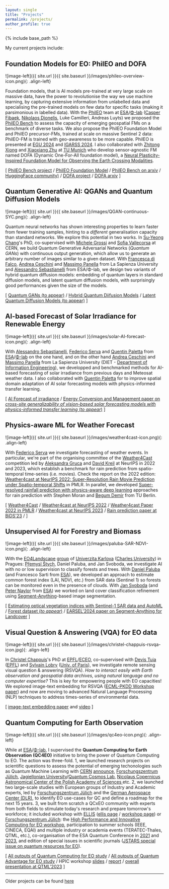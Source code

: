 ```yaml
---
layout: single
title: "Projects"
permalink: /projects/
author_profile: true
---
```


{% include base_path %}

My current projects include:


## Foundation Models for EO: PhilEO and DOFA

![image-left]({{ site.url }}{{ site.baseurl }}/images/phileo-overview-icon.png){: .align-left} 

Foundation models, that is AI models pre-trained at very large scale on massive data, have the power to revolutionise the way we use machine learning, by capturing extensive information from unlabelled data and specialising the pre-trained models on few data for specific tasks (making it parsimonious in labelled data). With the [PhilEO](https://phileo-bench.github.io/) team at [ESA](https://www.esa.int/)/[Φ-lab](https://philab.esa.int/) ([Casper Fibaek](https://github.com/casperfibaek), [Nikolaos Dionelis](https://www.linkedin.com/in/nikolaos-dionelis-60688279/), Luke Camilleri, Andreas Luyts) we proposed the [PhilEO Bench](https://phileo-bench.github.io/) to assess the capacity of emerging geospatial FMs on a benchmark of diverse tasks. We also propose the PhilEO Foundation Model and PhilEO precursor-FMs, trained at scale on massive Sentinel 2 data: PhilEO-FM is trained with geo-awareness to be more capable. PhilEO is presented at [EGU 2024](https://meetingorganizer.copernicus.org/EGU24/EGU24-17934.html) and [IGARSS 2024](https://arxiv.org/abs/2402.16147). I also collaborated with [Zhitong Xiong](https://www.asg.ed.tum.de/en/sipeo/team/dr-zhitong-xiong/) and [Xiaoxiang Zhu](https://www.professoren.tum.de/en/zhu-xiaoxiang) at [TU Munich](https://www.asg.ed.tum.de/en/sipeo/home/) who develop sensor-agnostic FM named DOFA (Dynamic One-For-All foundation model), a [Neural Plasticity-Inspired Foundation Model for Observing the Earth Crossing Modalities](https://arxiv.org/abs/2403.15356).

\[ [PhilEO Bench project](https://phileo-bench.github.io/) / [PhilEO Foundation Model]() / [PhilEO Bench on arxiv](https://arxiv.org/abs/2402.16147) / [HuggingFace community)](https://huggingface.co/PhilEO-community) / [DOFA project](https://github.com/zhu-xlab/DOFA) / [DOFA arxiv](https://arxiv.org/abs/2403.15356) \]

## Quantum Generative AI: QGANs and Quantum Diffusion Models

![image-left]({{ site.url }}{{ site.baseurl }}/images/QGAN-continuous-SYC.png){: .align-left} 

Quantum neural networks has shown interesting properties to learn faster from fewer training samples, hinting to a _different_ generalisation capacity than standard networks. We explore this potential in two works. In [Su-Yeong Chang](https://www.linkedin.com/in/su-yeon-chang-5b48a3182)'s PhD, co-supervised with [Michele Grossi](https://www.linkedin.com/in/michele-grossi-42157486/) and [Sofia Vallecorsa](https://openlab.cern/index.php/about/our-people/sofia-vallecorsa) at CERN, we build Quantum Generative Adversarial Networks (*Quantum GANs*) with continuous output generation, which allow us to generate an arbitrary number of images similar to a given dataset. With [Francesca di Falco](https://phd.uniroma1.it/web/FRANCESCA-DE-FALCO_nP1844068_IT.aspx), [Andrea Ceschini](https://phd.uniroma1.it/web/ANDREA-CESCHINI_nP1870857_IT.aspx) and [Massimo Panella](https://massimopanella.site.uniroma1.it/) from La Sapienza University and [Alessandro Sebastianelli](https://alessandrosebastianelli.github.io/) from ESA/Φ-lab, we design two variants of hybrid quantum diffusion models: embedding of quantum layers in standard diffusion models, and latent quantum diffusion models, with surprisingly good performances given the size of the models.

\[ [Quantum GANs (to appear)]() / [Hybrid Quantum Diifusion Models](https://arxiv.org/abs/2402.16147) / [Latent Quantum Diffusion Models (to appear)]() \]

## AI-based Forecast of Solar Irradiance for Renewable Energy
![image-left]({{ site.url }}{{ site.baseurl }}/images/solar-AI-forecast-icon.png){: .align-left} 

With [Alessandro Sebastianelli](https://alessandrosebastianelli.github.io/), [Federico Serva](https://fserva.github.io/) and [Quentin Paletta](https://quentinpaletta.github.io/) from [ESA](https://www.esa.int/)/[Φ-lab](https://philab.esa.int/) on the one hand, and on the other hand [Andrea Ceschini](https://phd.uniroma1.it/web/ANDREA-CESCHINI_nP1870857_IT.aspx) and [Massimo Panella](https://massimopanella.site.uniroma1.it/) from La Sapienza University (DIET - [Department of Information Engineering](https://web.uniroma1.it/dip_diet/)), we developped and benchmarked methods for AI-based forecasting of solar irradiance from previous days and Meteosat weather data. I also collaborated with [Quentin Paletta](https://quentinpaletta.github.io/) for to improve spatial domain adaptation of AI solar forecasting models with physics-informed transfer learning.

\[ [AI Forecast of irradiance]() / [Energy Conversion and Management paper on _cross-site generalizability of vision-based solar forecasting models with physics-informed transfer learning_ (_to appear_)]() \]


## Physics-aware ML for Weather Forecast
![image-left]({{ site.url }}{{ site.baseurl }}/images/weather4cast-icon.png){: .align-left} 

With [Federico Serva](https://fserva.github.io/) we investigate forecasting of weather events. In particular, we're part of the organising committee of the [Weather4Cast](https://weather4cast.net/) competition led by [Aleksandra Gruca](https://www.researchgate.net/profile/Aleksandra-Gruca) and [David Kreil](https://www.researchgate.net/profile/David-Kreil-2) at NeurIPS in 2022 and 2023, which establish a benchmark for rain prediction from spatio-temporal time-series (i.e. movies). Check the report on the 2022 edition: [Weather4cast at NeurIPS 2022: Super-Resolution Rain Movie Prediction under Spatio-temporal Shifts](https://proceedings.mlr.press/v220/gruca23a.html) in PMLR. In parallel, we developed [Super-resolved rainfall prediction with physics-aware deep learning](https://arxiv.org/abs/2310.15615) approaches for rain prediction with Stephen Moran and [Begum Demir](https://begumdemir.com/) from TU Berlin.

\[ [Weather4Cast](https://weather4cast.net/) / [Weather4cast at NeurIPS 2022](https://nips.cc/virtual/2022/competition/50099) /  [Weather4cast Paper 2022 in PMLR](https://proceedings.mlr.press/v220/gruca23a.html) /  [Weather4cast at NeurIPS 2023](https://neurips.cc/virtual/2023/competition/66592) /  [Rain prediction paper at BiDS'23](https://arxiv.org/abs/2310.15615) / \]


## Unsupervised AI for Forestry and Biomass

![image-left]({{ site.url }}{{ site.baseurl }}/images/paluba-SAR-NDVI-icon.png){: .align-left} 

With the [EO4Landscape](https://eo4landscape.natur.cuni.cz/) [group](https://eo4landscape.natur.cuni.cz/team/) of [Univerzita Karlova](https://www.natur.cuni.cz/geografie/geoinformatika-kartografie/veda-a-vyzkum/vyzkumne-tymy/vyzkumny-tym-hodnoceni-land-use-a-land-cover-z-druzicovych-dat) ([Charles University](https://cuni.cz/UKEN-1.html)) in Pragues: [Přemysl Štych](https://eo4landscape.natur.cuni.cz/premysl-stych/), Daniel Paluba, and Jan Svoboda, we investigate AI with no or low supervision to classify forests and trees. With [Daniel Paluba](https://eo4landscape.natur.cuni.cz/daniel-paluba/) (and Francesco Sarti from [ESA](https://www.esa.int/)), we developed an approach to estimate common forest index (LAI, NDVI, etc.) from SAR data (Sentinel 1) so forests can be monitored even in the presence of clouds. With [Jan Svoboda](https://eo4landscape.natur.cuni.cz/jan-svoboda/) (and [Peter Naylor](https://github.com/PeterJackNaylor) from [ESA](https://philab.esa.int/)) we worked on land cover classification refinement using [Segment-Anything](https://segment-anything.com/)-based image segmentation.

\[ [Estimating optical vegetation indices with Sentinel-1 SAR data and AutoML](https://arxiv.org/abs/2311.07537) / [Forest dataset (_to appear_)]() / [EARSEL'2024 paper on Segment-Anything for Landcover]() \]


## Visual Question & Answering (VQA) for EO data

![image-left]({{ site.url }}{{ site.baseurl }}/images/christel-chappuis-rsvqa-icon.jpg){: .align-left} 

In [Christel Chappuis](https://people.epfl.ch/christel.chappuis/?lang=en)'s PhD at [EPFL](https://www.epfl.ch/en/)/[ECEO](https://www.epfl.ch/labs/eceo/), co-supervised with [Devis Tuia](https://sites.google.com/site/devistuia/) ([EPFL](https://www.epfl.ch/labs/eceo)) and [Sylvain Lobry](https://www.sylvainlobry.com/) ([Univ. of Paris](https://u-paris.fr/en/)), we investigate remote sensing visual question & answering (RSVQA). _How to interact easily with Earth observation and geospatial data archives, using natural language and no computer expertise?_ This is key for empowering people with EO capacities! We explored image-text embedding for RSVQA ([ECML-PKDD Workshop paper](https://arxiv.org/abs/2109.11848)) and now are moving to advanced Natural Language Processing (NLP) techniques to address times-series of environmental data.

\[ [image-text embedding paper](https://arxiv.org/abs/2109.11848) and [video](https://tube.switch.ch/videos/uvBPd4XtZ8) \]

## Quantum Computing for Earth Observation

![image-left]({{ site.url }}{{ site.baseurl }}/images/qc4eo-icon.png){: .align-left} 

While at [ESA](https://www.esa.int/)/[Φ-lab](https://philab.esa.int/), I supervised the **Quantum Computing for Earth Observation (QC4EO)** initiative to bring the power of Quantum Computing to EO. The action was three-fold. 1, we launched research projects on scientific questions to assess the potential of emerging techonologies such as Quantum Machine Learning with [CERN](https://openlab.cern/) [announce](https://philab.esa.int/flagship-programmes/qc4eo/), [Forschungszentrum Jülich](https://www.fz-juelich.de/en), [Jagiellonian University](https://en.uj.edu.pl/)/[Quantum Cosmos Lab](https://quantumcosmos.org/), [Nicolaus Copernicus Astronomical Center of the Polish Academy of Sciences ](https://camk.edu.pl/en/) etc. 2, we launched two large-scale studies with European groups of Industry and Academic experts, led by [Forschungszentrum Jülich](https://www.fz-juelich.de/en) and the [German Aerospace Center (DLR)](https://www.dlr.de/en), to identify EO use-cases for QC and define a roadmap for the next 15 years. 3, we built from scratch a QCxEO community with experts from both fields to stimulate today's research and prepare tomorrow's workforce; it included workshop with [ELLIS](https://ellis.eu/) ([ellis page](https://ellis.eu/events/ellis-esa-workshop-on-quantum-computing-for-huge-data-analysis-simulation-and-potential-applications-to-earth-observation) / [workshop page](https://ellisqphml.github.io/ellisphilab2021)) or [Forschungszentrum Jülich](https://www.fz-juelich.de/en): the [High Performance and Innovative Computing for EO workshop](https://indico3-jsc.fz-juelich.de/event/135/), participation to summer schools (IEEE, CINECA, EQAI) and multiple industry or academia events (TERATEC-Thales, QTML, etc.), co-organisation of the ESA Quantum Conference in [2021](https://atpi.eventsair.com/5th-quantum-technology-conference/) and [2023](https://nikal.eventsair.com/6th-quantum-technology-conference/), and edition of special issues in scientific journals ([JSTARS special issue on quantum resources for EO](https://www.grss-ieee.org/events/special-issue-on-quantum-computing-for-earth-observation/)).

\[ [All outputs of Quantum Computing for EO study](https://eo4society.esa.int/projects/qc4eo-study/) / [All outputs of Quantum Advantage for EO study](https://eo4society.esa.int/projects/qa4eo-study/) /  HPIC workshop [slides](https://eo4society.esa.int/projects/qc4eo-study) / [report](https://eo4society.esa.int/wp-content/uploads/2024/02/ESA-High-Performance-and-Innovative-Computing-WS-Report.pdf) / [overall presentation at QTML'2023](https://indico.cern.ch/event/1288979/contributions/5677697/attachments/2757215/4800831/QTML%20ESA%20at%20Industry%20Panel.pdf) \]


---

Older projects can be found [here](finished)

